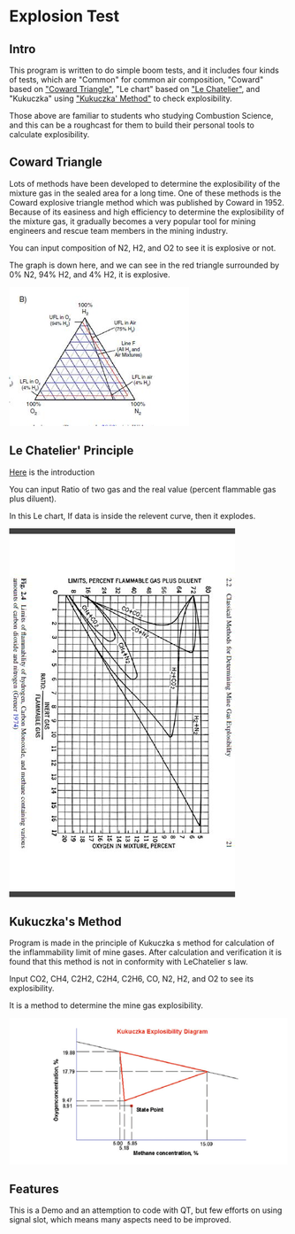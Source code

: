 # Explosion Test

## Intro

This program is written to do simple boom tests, and it includes four kinds of tests, which are "Common" for common air composition, "Coward" based on ["Coward Triangle"](https://github.com/TyeYeah/ExplosionTestQTDemo/blob/master/Coward.jpg), "Le chart" based on ["Le Chatelier"](https://github.com/TyeYeah/ExplosionTestQTDemo/blob/master/Le%20Chatelier.jpg), and "Kukuczka" using ["Kukuczka' Method"](https://github.com/TyeYeah/ExplosionTestQTDemo/blob/master/Kukuczka.png) to check explosibility.

Those above are familiar to students who studying Combustion Science, and this can be a roughcast for them to build their personal tools to calculate explosibility.

## Coward Triangle

Lots of methods have been developed to determine the explosibility of the mixture gas in the sealed area for a long time. One of these methods is the Coward explosive triangle method which was published by Coward in 1952. Because of its easiness and high efficiency to determine the explosibility of the mixture gas, it gradually becomes a very popular tool for mining engineers and rescue team members in the mining industry.

You can input composition of N2, H2, and O2 to see it is explosive or not.

The graph is down here, and we can see in the red triangle surrounded by 0% N2, 94% H2, and 4% H2, it is explosive.

!["Coward Triangle"](https://raw.githubusercontent.com/TyeYeah/ExplosionTestQTDemo/master/Coward.jpg)

## Le Chatelier' Principle

[Here](https://en.wikipedia.org/wiki/Le_Chatelier%27s_principle) is the introduction

You can input Ratio of two gas and the real value (percent flammable gas plus diluent).

In this Le chart, If data is inside the relevent curve, then it explodes.

!["Le Chatelier"](https://raw.githubusercontent.com/TyeYeah/ExplosionTestQTDemo/master/Le%20Chatelier.jpg)

## Kukuczka's Method

Program is made in the principle of Kukuczka s method for calculation of the inflammability limit of mine gases. After calculation and verification it is found that this method is not in conformity with LeChatelier s law.

Input CO2, CH4, C2H2, C2H4, C2H6, CO, N2, H2, and O2 to see its explosibility.

It is a method to determine the mine gas explosibility.

!["Kukuczka"](https://raw.githubusercontent.com/TyeYeah/ExplosionTestQTDemo/master/Kukuczka.png)

## Features

This is a Demo and an attemption to code with QT, but few efforts on using signal slot, which means many aspects need to be improved.
